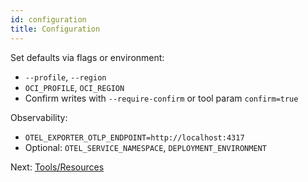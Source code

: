 ```yaml
---
id: configuration
title: Configuration
---
```


Set defaults via flags or environment:

- `--profile`, `--region`
- `OCI_PROFILE`, `OCI_REGION`
- Confirm writes with `--require-confirm` or tool param `confirm=true`

Observability:
- `OTEL_EXPORTER_OTLP_ENDPOINT=http://localhost:4317`
- Optional: `OTEL_SERVICE_NAMESPACE`, `DEPLOYMENT_ENVIRONMENT`

Next: [Tools/Resources](tools.md)

